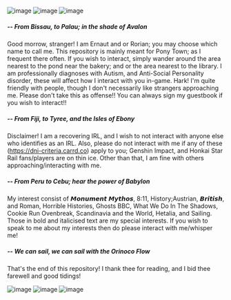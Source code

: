 ![image](https://github.com/ernautical/ernautical/assets/161996176/d353de62-c99b-4da4-a42f-33d6b995c943)
![image](https://github.com/ernautical/ernautical/assets/161996176/d7680bde-44e5-4c80-803d-6f3665e8d66d)
![image](https://github.com/ernautical/ernautical/assets/161996176/cd3b18dc-f49b-40aa-abc1-be1b4fed5ab7)

##### -- From Bissau, to Palau; in the shade of Avalon

Good morrow, stranger! I am Ernaut and or Rorian; you may choose which name to call me. This repository is mainly meant for Pony Town; as I frequent there often. If you wish to interact, simply wander around the area nearest to the pond near the bakery; and or the area nearest to the library. I am professionally diagnoses with Autism, and Anti-Social Personality disorder, these will affect how I interact with you in-game. Hark! I'm quite friendly with people, though I don't necessarily like strangers approaching me. Please don't take this as offense!! You can always sign my guestbook if you wish to interact!!

##### -- From Fiji, to Tyree, and the Isles of Ebony

Disclaimer! I am a recovering IRL, and I wish to not interact with anyone else who identifies as an IRL. Also, please do not interact with me if any of these (https://dni-criteria.carrd.co) apply to you; Genshin Impact, and Honkai Star Rail fans/players are on thin ice. Other than that, I am fine with others approaching/interacting with me.

##### -- From Peru to Cebu; hear the power of Babylon

My interest consist of 𝙈𝙤𝙣𝙪𝙢𝙚𝙣𝙩 𝙈𝙮𝙩𝙝𝙤𝙨, 8:11, History;Austrian, 𝘽𝙧𝙞𝙩𝙞𝙨𝙝, and Roman, Horrible Histories, Ghosts BBC, What We Do In The Shadows, Cookie Run Ovenbreak, Scandinavia and the World, Hetalia, and Sailing. Those in bold and italicised text are my special interests. If you wish to speak to me about my interests then do please interact with me/whisper me!

##### -- We can sail, we can sail with the Orinoco Flow

That's the end of this repository! I thank thee for reading, and I bid thee farewell and good tidings!

![image](https://github.com/ernautical/ernautical/assets/161996176/d353de62-c99b-4da4-a42f-33d6b995c943)
![image](https://github.com/ernautical/ernautical/assets/161996176/d7680bde-44e5-4c80-803d-6f3665e8d66d)
![image](https://github.com/ernautical/ernautical/assets/161996176/cd3b18dc-f49b-40aa-abc1-be1b4fed5ab7)
